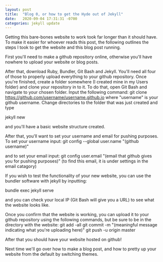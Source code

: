 ```yaml
---
layout: post
title:  "Blog 0, or how to get the Hyde out of Jekyll"
date:   2020-09-04 17:31:31 -0700
categories: jekyll update
---
```

Getting this bare-bones website to work took far longer than it should have. To make it easier for whoever reads this post, the following outlines the steps I took to get the website and this blog post running.

First you'll need to make a github repository online, otherwise you'll have nowhere to upload your website or blog posts.

After that, download Ruby, Bundler, Git Bash and Jekyll. You'll need all four of those to properly upload everything to your github repository.
Once you're finished, create a folder somewhere (I created mine in my Users folder) and clone your repository in to it.
To do that, open Git Bash and navigate to your chosen folder. Input the following command:
git clone https://github.com/username/username.github.io where "username" is your github username.
Change directories to the folder that was just created and type

jekyll new

and you'll have a basic website structure created.

After that, you'll want to set your username and email for pushing purposes.
To set your username input:
git config --global user.name "(github username)"

and to set your email input:
git config user.email "(email that github gives you for pushing purposes)"
(to find this email, it is under settings in the email catagory)

If you wish to test the functionality of your new website, you can use the bundler software with jekyll by inputting:

bundle exec jekyll serve

and you can check your local IP (Git Bash will give you a URL) to see what the website looks like.

Once you confirm that the website is working, you can upload it to your github repository using the following commands, but be sure to be in the directory with the website:
git add -all
git commit -m "(meaningful message indicating what you're uploading here)"
git push -u origin master

After that you should have your website hosted on github!

Next time we'll go over how to make a blog post, and how to pretty up your website from the default by switching themes.